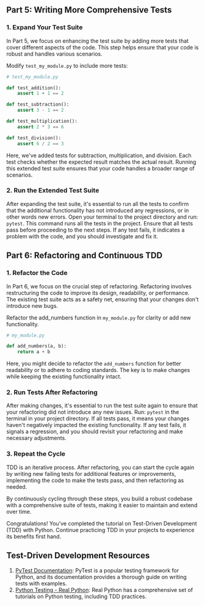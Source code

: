 ## Part 5: Writing More Comprehensive Tests
### 1. Expand Your Test Suite
In Part 5, we focus on enhancing the test suite by adding more tests that cover different aspects of the code. 
This step helps ensure that your code is robust and handles various scenarios.

Modify `test_my_module.py` to include more tests:
```py
# test_my_module.py

def test_addition():
    assert 1 + 1 == 2

def test_subtraction():
    assert 3 - 1 == 2

def test_multiplication():
    assert 2 * 3 == 6

def test_division():
    assert 6 / 2 == 3
```

Here, we've added tests for subtraction, multiplication, and division. 
Each test checks whether the expected result matches the actual result. 
Running this extended test suite ensures that your code handles a broader range of scenarios.

### 2. Run the Extended Test Suite
After expanding the test suite, it's essential to run all the tests to confirm that the additional functionality has not introduced any regressions, or in other words new errors. 
Open your terminal to the project directory and run: `pytest`.
This command runs all the tests in the project. 
Ensure that all tests pass before proceeding to the next steps. 
If any test fails, it indicates a problem with the code, and you should investigate and fix it.

## Part 6: Refactoring and Continuous TDD
### 1. Refactor the Code
In Part 6, we focus on the crucial step of refactoring. 
Refactoring involves restructuring the code to improve its design, readability, or performance. 
The existing test suite acts as a safety net, ensuring that your changes don't introduce new bugs.

Refactor the add_numbers function in `my_module.py` for clarity or add new functionality.
```py
# my_module.py

def add_numbers(a, b):
    return a + b
```

Here, you might decide to refactor the `add_numbers` function for better readability or to adhere to coding standards. 
The key is to make changes while keeping the existing functionality intact.

### 2. Run Tests After Refactoring
After making changes, it's essential to run the test suite again to ensure that your refactoring did not introduce any new issues. 
Run: `pytest` in the terminal in your project directory.
If all tests pass, it means your changes haven't negatively impacted the existing functionality. 
If any test fails, it signals a regression, and you should revisit your refactoring and make necessary adjustments.

### 3. Repeat the Cycle
TDD is an iterative process. 
After refactoring, you can start the cycle again by writing new failing tests for additional features or improvements, implementing the code to make the tests pass, and then refactoring as needed.

By continuously cycling through these steps, you build a robust codebase with a comprehensive suite of tests, making it easier to maintain and extend over time.

Congratulations! You've completed the tutorial on Test-Driven Development (TDD) with Python. 
Continue practicing TDD in your projects to experience its benefits first hand.

## Test-Driven Development Resources 
1. [PyTest Documentation](https://docs.pytest.org/en/latest/):
PyTest is a popular testing framework for Python, and its documentation provides a thorough guide on writing tests with examples.
2. [Python Testing - Real Python](https://realpython.com/tutorials/testing/):
Real Python has a comprehensive set of tutorials on Python testing, including TDD practices.
